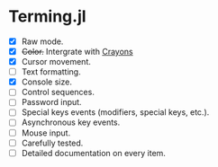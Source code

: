# Terming.jl

- [x] Raw mode.
- [x] ~~Color.~~ Intergrate with [Crayons](https://github.com/KristofferC/Crayons.jl)
- [x] Cursor movement.
- [ ] Text formatting.
- [x] Console size.
- [ ] Control sequences.
- [ ] Password input.
- [ ] Special keys events (modifiers, special keys, etc.).
- [ ] Asynchronous key events.
- [ ] Mouse input.
- [ ] Carefully tested.
- [ ] Detailed documentation on every item.
